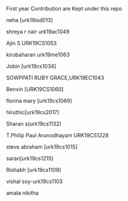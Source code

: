First year Contribution are Kept under this repo

neha [urk19isd013]

shreya r nair urk19ac1049

Ajin S  URK19CS1053

kirubaharan urk19me1063

Jobin [urk19cs1034]

SOWPPATI RUBY GRACE,URK19EC1043

Benvin [URK19CS1060]

florina mary [urk19cs1069]

hiruthic[urk19cs2017]

Sharan s(urk19cs1132) 

T.Philip Paul Arunodhayam URK19CS1228

steve abraham [urk19cs1015]

saran[urk19cs1215]

Rishabh [urk19cs1109]

vishal soy-urk19cs1103

amala nikitha
